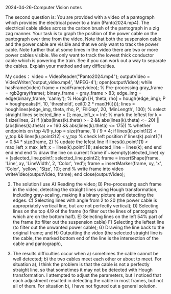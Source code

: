 2024-04-26-Computer Vision notes

The second question is:
You are provided with a video of a pantograph which provides the electrical power 
to a train (Panto2024.mp4). The electrical cable slides across the carbon brush of 
the pantograph in a zig zag manner. Your task is to graph the position of the power 
cable on the pantograph over time from the video. Note that both the suspension 
cable and the power cable are visible and that we only want to track the power 
cable. Note further that at some times in the video there are two or more power 
cables visible. We only want to track the lowest thick conductor cable which is 
powering the train. See if you can work out a way to separate the cables. Explain 
your method and any difficulties.

My codes：
video = VideoReader("Panto2024.mp4");
outputVideo = VideoWriter('output_video.mp4', 'MPEG-4');
open(outputVideo);
while hasFrame(video)
frame = readFrame(video);
% Pre-processing
gray_frame = rgb2gray(frame);
binary_frame = gray_frame > 83;
edge_img = edge(binary_frame, 'canny');
% Hough
[H, theta, rho] = hough(edge_img);
P = houghpeaks(H, 10, 'threshold', ceil(0.2 * max(H(:))));
lines = houghlines(edge_img, theta, rho, P, 'FillGap', 20, 'MinLength', 100);
% select straight lines
selected_line = [];
max_left_x = Inf; % mark the leftest
for k = 1:size(lines, 2)
if ((abs(lines(k).theta) >= 2 && abs(lines(k).theta) <= 20) || (abs(lines(k).theta) >= 160 &&
abs(lines(k).theta) <= 175))
% whether endpoints on top 4/9
y_top = size(frame, 1) / 9 * 4;
if lines(k).point1(2) < y_top && lines(k).point2(2) < y_top
% check left position
if lines(k).point1(1) < 0.54 * size(frame, 2)
% update the lefest line
if lines(k).point1(1) < max_left_x
max_left_x = lines(k).point1(1);
selected_line = lines(k);
end
end
end
end
end
% draw the line on current frame
if ~isempty(selected_line)
xy = [selected_line.point1; selected_line.point2];
frame = insertShape(frame, 'Line', xy, 'LineWidth', 2, 'Color', 'red');
frame = insertMarker(frame, xy, 'x', 'Color', 'yellow', 'Size', 10);
end
% write frame into video
writeVideo(outputVideo, frame);
end
close(outputVideo);

2. The solution I use
A) Reading the video;
B) Pre-processing each frame in the video, detecting the straight lines using Hough
transformation, including gray-scaling, making it a binary picture and detecting the edges. C) Selecting lines with angle from 2 to 20 (the power cable is appropriately vertical line, but
are not perfectly vertical);
D) Selecting lines on the top 4/9 of the frame (to filter out the lines of pantograph which are
on the bottom half). E) Selecting lines on the left 54% part of the frame (to filter out the suspension cable)
F) Selecting the leftest line (to filter out the unwanted power cable);
G) Drawing the line back to the original frame; and
H) Outputting the video (the selected straight line is the cable, the marked bottom end of the
line is the intersection of the cable and pantograph),

3. The results
difficulties occur when a) sometimes the cable cannot be well
detected; b) the two cables meet each other or about to meet. For situation a), I think the problem is that the cable is not a perfectly straight line, so that
sometimes it may not be detected with Hough transformation. I attempted to adjust the
parameters, but I noticed that each adjustment resulted in detecting the cable in most frames, but
not all of them. For situation b), I have not figured out a general solution.


